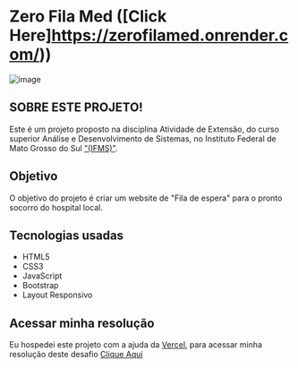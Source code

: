 # Zero Fila Med ([Click Here]https://zerofilamed.onrender.com/))

![image](https://github.com/user-attachments/assets/00da8179-96e9-4294-ba9b-6307c63432c4)

## SOBRE ESTE PROJETO!

Este é um projeto proposto na disciplina Atividade de Extensão, do curso superior Análise e Desenvolvimento de Sistemas, no Instituto Federal de Mato Grosso do Sul ["(IFMS)"](https://www.ifms.edu.br/campi/campus-tres-lagoas).

## Objetivo

O objetivo do projeto é criar um website de "Fila de espera" para o pronto socorro do hospital local.

## Tecnologias usadas

- HTML5
- CSS3
- JavaScript
- Bootstrap
- Layout Responsivo

## Acessar minha resolução

Eu hospedei este projeto com a ajuda da [Vercel](https://vercel.com/), para acessar minha resolução deste desafio [Clique Aqui](https://zero-fila-med.vercel.app/)
